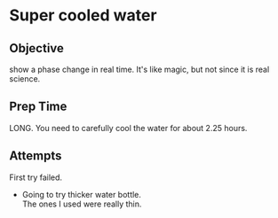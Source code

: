# Super cooled water
## Objective
show a phase change in real time.
It's like magic, but not since it is real science.

## Prep Time
LONG.  You need to carefully cool the water for about 2.25 hours.
## Attempts
First try failed.
* Going to try thicker water bottle.  
The ones I used were really thin.
